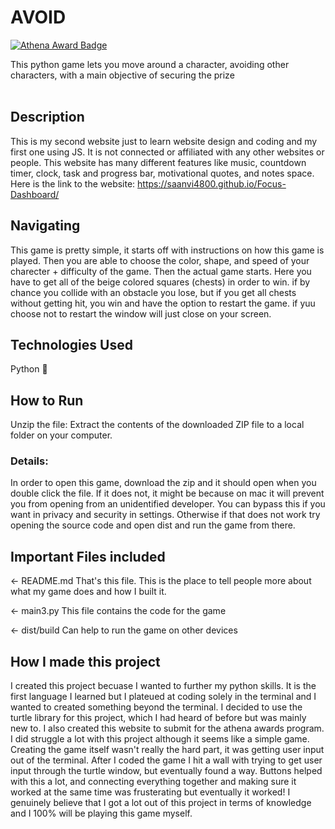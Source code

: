 # AVOID 
[![Athena Award Badge](https://img.shields.io/endpoint?url=https%3A%2F%2Faward.athena.hackclub.com%2Fapi%2Fbadge)](https://award.athena.hackclub.com?utm_source=readme)

This python game lets you move around a character, avoiding other characters, with a main objective of securing the prize<br><br>

## Description
This is my second website just to learn website design and coding and my first one using JS. It is not connected or affiliated with any other websites or people. This website has many different features like music, countdown timer, clock, task and progress bar, motivational quotes, and notes space. Here is the link to the website: https://saanvi4800.github.io/Focus-Dashboard/

## Navigating
This game is pretty simple, it starts off with instructions on how this game is played. Then you are able to choose the color, shape, and speed of your charecter + difficulty of the game. Then the actual game starts. Here you have to get all of the beige colored squares (chests) in order to win. if by chance you collide with an obstacle you lose, but if you get all chests without getting hit, you win and have the option to restart the game. if yuu choose not to restart the window will just close on your screen.

## Technologies Used
Python 🐍 <br>

## How to Run
Unzip the file: Extract the contents of the downloaded ZIP file to a local folder on your computer.<br>
### Details:
In order to open this game, download the zip and it should open when you double click the file. If it does not, it might be because on mac it will prevent you from opening from an unidentified developer. You can bypass this if you want in privacy and security in settings. Otherwise if that does not work try opening the source code and open dist and run the game from there. 

## Important Files included
← README.md
That's this file. This is the place to tell people more about what my game does and how I built it.

← main3.py
This file contains the code for the game

← dist/build
Can help to run the game on other devices


## How I made this project
I created this project becuase I wanted to further my python skills. It is the first language I learned but I plateued at coding solely in the terminal and I wanted to created something beyond the terminal. I decided to use the turtle library for this project, which I had heard of before but was mainly new to. I also created this website to submit for the athena awards program. I did struggle a lot with this project although it seems like a simple game. Creating the game itself wasn't really the hard part, it was getting user input out of the terminal. After I coded the game I hit a wall with trying to get user input through the turtle window, but eventually found a way. Buttons helped with this a lot, and connecting everything together and making sure it worked at the same time was frusterating but eventually it worked! I genuinely believe that I got a lot out of this project in terms of knowledge and I 100% will be playing this game myself.

